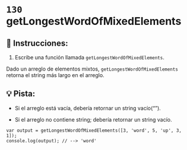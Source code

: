 # `130` getLongestWordOfMixedElements

## 📝 Instrucciones: 

1. Escribe una función llamada `getLongestWordOfMixedElements`.

Dado un arreglo de elementos mixtos, `getLongestWordOfMixedElements` retorna el string más largo en el arreglo.

## :bulb: Pista:

* Si el arreglo está vacía, debería retornar un string vacío(“”). 

* Si el arreglo no contiene string; debería retornar un string vacío.

```Js
var output = getLongestWordOfMixedElements([3, 'word', 5, 'up', 3, 1]);
console.log(output); // --> 'word'
```